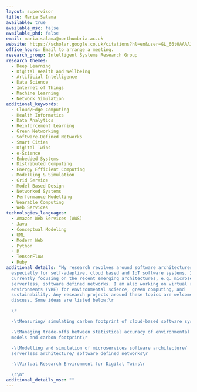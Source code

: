 ```yaml
---
layout: supervisor
title: Maria Salama
available: true
available_msc: false
available_phd: false
email: maria.salama@northumbria.ac.uk
website: https://scholar.google.co.uk/citations?hl=en&user=GL_66t0AAAAJ&view_op=list_works&sortby=pubdate
office_hours: Email to arrange a meeting.
research_group: Intelligent Systems Research Group
research_themes:
  - Deep Learning
  - Digital Health and Wellbeing
  - Artificial Intelligence
  - Data Science
  - Internet of Things
  - Machine Learning
  - Network Simulation
additional_keywords:
  - Cloud/Edge Computing
  - Health Informatics
  - Data Analytics
  - Reinforcement Learning
  - Green Networking
  - Software-Defined Networks
  - Smart Cities
  - Digital Twins
  - e-Science
  - Embedded Systems
  - Distributed Computing
  - Energy Efficient Computing
  - Modelling & Simulation
  - Grid Service
  - Model Based Design
  - Networked Systems
  - Performance Modelling
  - Wearable Computing
  - Web Services
technologies_languages:
  - Amazon Web Services (AWS)
  - Java
  - Conceptual Modeling
  - UML
  - Modern Web
  - Python
  - R
  - TensorFlow
  - Ruby
additional_details: "My research revolves around software architectures,
  especially for self-adaptive, cloud based and IoT software systems. I am
  currently focusing on the recent emerging architectures, e.g. microservices,
  serverless, software defined networks. I am also working on virtual research
  environments (VRE) for environmental science, green computing, and
  sustainability. Any research projects around these topics are welcome to
  discuss. Some ideas are listed below:\r

  \r

  -\tMeasuring/ simulating carbon footprint of cloud-based software systems\r

  -\tManaging trade-offs between statistical accuracy of environmental data
  models and carbon footprint\r

  -\tModelling and simulation of microservices software architecture/
  serverless architecture/ software defined networks\r

  -\tVirtual Research Environment for Digital Twins\r

  \r\n"
additional_details_msc: ""
---
```

